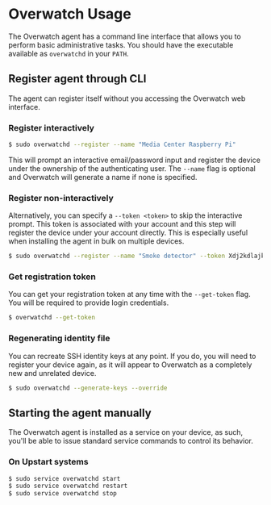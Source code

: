 # Overwatch Usage

The Overwatch agent has a command line interface that allows you to perform basic administrative tasks. You should have the executable available as `overwatchd` in your `PATH`.

## Register agent through CLI

The agent can register itself without you accessing the Overwatch web interface.

### Register interactively

```bash
$ sudo overwatchd --register --name "Media Center Raspberry Pi"
```

This will prompt an interactive email/password input and register the device under the ownership of the authenticating user. The `--name` flag is optional and Overwatch will generate a name if none is specified.

### Register non-interactively

Alternatively, you can specify a `--token <token>` to skip the interactive prompt. This token is associated with your account and this step will register the device under your account directly. This is especially useful when installing the agent in bulk on multiple devices.

```bash
$ sudo overwatchd --register --name "Smoke detector" --token Xdj2kdlajk3dfjsk2j31hdlrgk3od12isdjiqk2m22i3jdfui
```

### Get registration token

You can get your registration token at any time with the `--get-token` flag. You will be required to provide login credentials.

```bash
$ overwatchd --get-token
```

### Regenerating identity file

You can recreate SSH identity keys at any point. If you do, you will need to register your device again, as it will appear to Overwatch as a completely new and unrelated device.

```bash
$ sudo overwatchd --generate-keys --override
```

## Starting the agent manually

The Overwatch agent is installed as a service on your device, as such, you'll be able to issue standard service commands to control its behavior.

### On Upstart systems
```bash
$ sudo service overwatchd start
$ sudo service overwatchd restart
$ sudo service overwatchd stop
```
